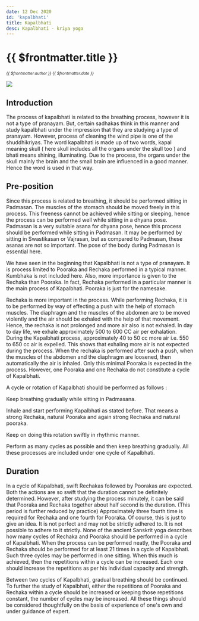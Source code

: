 ```yaml
---
date: 12 Dec 2020
id: 'kapalbhati'
title: Kapalbhati
desc: Kapalbhati - kriya yoga
---
```


# {{ $frontmatter.title }}
<i style="font-size: 0.75em;"> {{ $frontmatter.author }} {{ $frontmatter.date }} </i>

<div class="md-images">

![](/img/kriyas/img1.jpg)

</div>

## Introduction

The process of kapalbhati is related to the breathing process, however it is not a type of pranayam. But, certain sadhakas think in this manner and study kapalbhati under the impression that they are studying a type of pranayam. However, process of cleaning the wind pipe is one of the shuddhikriyas. The word kapalbhati is made up of two words, kapal meaning skull ( here skull includes all the organs under the skull too ) and bhati means shining, illuminating. Due to the process, the organs under the skull mainly the brain and the small brain are influenced in a good manner. Hence the word is used in that way.

 

## Pre-position

Since this process is related to breathing, it should be performed sitting in Padmasan. The muscles of the stomach should be moved freely in this process. This freeness cannot be achieved while sitting or sleeping, hence the process can be performed well while sitting in a dhyana pose. Padmasan is a very suitable asana for dhyana pose, hence this process should be performed while sitting in Padmasan. It may be performed by sitting in Swastikasan or Vajrasan, but as compared to Padmasan, these asanas are not so important. The pose of the body during Padmasan is essential here.

We have seen in the beginning that Kapalbhati is not a type of pranayam. It is process limited to Pooraka and Rechaka performed in a typical manner. Kumbhaka is not included here. Also, more importance is given to the Rechaka than Pooraka. In fact, Rechaka performed in a particular manner is the main process of Kapalbhati. Pooraka is just for the namesake.

Rechaka is more important in the process. While performing Rechaka, it is to be performed by way of effecting a push with the help of stomach muscles. The diaphragm and the muscles of the abdomen are to be moved violently and the air should be exhaled with the help of that movement. Hence, the rechaka is not prolonged and more air also is not exhaled. In day to day life, we exhale approximately 500 to 600 CC air per exhalation. During the Kapalbhati process, approximately 40 to 50 cc more air i.e. 550 to 650 cc air is expelled. This shows that exhaling more air is not expected during the process. When the rechaka is performed after such a push, when the muscles of the abdomen and the diaphragm are loosened, then automatically the air is inhaled. Only this minimal Pooraka is expected in the process. However, one Pooraka and one Rechaka do not constitute a cycle of Kapalbhati.

A cycle or rotation of Kapalbhati should be performed as follows :

Keep breathing gradually while sitting in Padmasana.

Inhale and start performing Kapalbhati as stated before. That means a strong Rechaka, natural Pooraka and again strong Rechaka and natural pooraka.

Keep on doing this rotation swiftly in rhythmic manner.

Perform as many cycles as possible and then keep breathing gradually. All these processes are included under one cycle of Kapalbhati.

## Duration

In a cycle of Kapalbhati, swift Rechakas followed by Poorakas are expected. Both the actions are so swift that the duration cannot be definitely determined. However, after studying the process minutely, it can be said that Pooraka and Rechaka together about half second is the duration. (This period is further reduced by practice) Approximately three fourth time is required for Rechaka and one fourth for Pooraka. Of course, this is just to give an idea. It is not perfect and may not be strictly adhered to. It is not possible to adhere to it strictly. None of the ancient Sanskrit yoga describes how many cycles of Rechaka and Pooraka should be performed in a cycle of Kapalbhati. When the process can be performed neatly, the Pooraka and Rechaka should be performed for at least 21 times in a cycle of Kapalbhati. Such three cycles may be performed in one sitting. When this much is achieved, then the repetitions within a cycle can be increased. Each one should increase the repetitions as per his individual capacity and strength.

Between two cycles of Kapalbhati, gradual breathing should be continued. To further the study of Kapalbhati, either the repetitions of Pooraka and Rechaka within a cycle should be increased or keeping those repetitions constant, the number of cycles may be increased. All these things should be considered thoughtfully on the basis of experience of one's own and under guidance of expert.